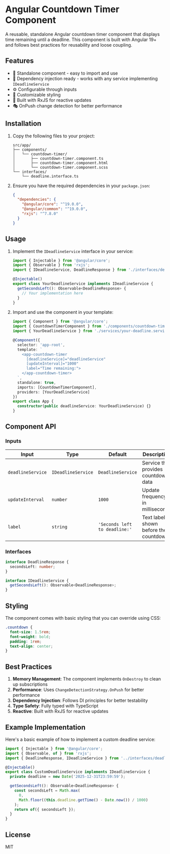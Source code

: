 # Angular Countdown Timer Component

A reusable, standalone Angular countdown timer component that displays time remaining until a deadline. This component is built with Angular 19+ and follows best practices for reusability and loose coupling.

## Features

- 🔄 Standalone component - easy to import and use
- 🎯 Dependency injection ready - works with any service implementing `IDeadlineService`
- ⚙️ Configurable through inputs
- 🎨 Customizable styling
- 🔋 Built with RxJS for reactive updates
- 🎭 OnPush change detection for better performance

## Installation

1. Copy the following files to your project:
   ```
   src/app/
   ├── components/
   │   └── countdown-timer/
   │       ├── countdown-timer.component.ts
   │       ├── countdown-timer.component.html
   │       └── countdown-timer.component.scss
   └── interfaces/
       └── deadline.interface.ts
   ```

2. Ensure you have the required dependencies in your `package.json`:
   ```json
   {
     "dependencies": {
       "@angular/core": "^19.0.0",
       "@angular/common": "^19.0.0",
       "rxjs": "^7.8.0"
     }
   }
   ```

## Usage

1. Implement the `IDeadlineService` interface in your service:
   ```typescript
   import { Injectable } from '@angular/core';
   import { Observable } from 'rxjs';
   import { IDeadlineService, DeadlineResponse } from './interfaces/deadline.interface';

   @Injectable()
   export class YourDeadlineService implements IDeadlineService {
     getSecondsLeft(): Observable<DeadlineResponse> {
       // Your implementation here
     }
   }
   ```

2. Import and use the component in your template:
   ```typescript
   import { Component } from '@angular/core';
   import { CountdownTimerComponent } from './components/countdown-timer/countdown-timer.component';
   import { YourDeadlineService } from './services/your-deadline.service';

   @Component({
     selector: 'app-root',
     template: `
       <app-countdown-timer
         [deadlineService]="deadlineService"
         [updateInterval]="1000"
         label="Time remaining:">
       </app-countdown-timer>
     `,
     standalone: true,
     imports: [CountdownTimerComponent],
     providers: [YourDeadlineService]
   })
   export class App {
     constructor(public deadlineService: YourDeadlineService) {}
   }
   ```

## Component API

### Inputs

| Input | Type | Default | Description |
|-------|------|---------|-------------|
| `deadlineService` | `IDeadlineService` | `DeadlineService` | Service that provides countdown data |
| `updateInterval` | `number` | `1000` | Update frequency in milliseconds |
| `label` | `string` | `'Seconds left to deadline:'` | Text label shown before the countdown |

### Interfaces

```typescript
interface DeadlineResponse {
  secondsLeft: number;
}

interface IDeadlineService {
  getSecondsLeft(): Observable<DeadlineResponse>;
}
```

## Styling

The component comes with basic styling that you can override using CSS:

```scss
.countdown {
  font-size: 1.5rem;
  font-weight: bold;
  padding: 1rem;
  text-align: center;
}
```

## Best Practices

1. **Memory Management**: The component implements `OnDestroy` to clean up subscriptions
2. **Performance**: Uses `ChangeDetectionStrategy.OnPush` for better performance
3. **Dependency Injection**: Follows DI principles for better testability
4. **Type Safety**: Fully typed with TypeScript
5. **Reactive**: Built with RxJS for reactive updates

## Example Implementation

Here's a basic example of how to implement a custom deadline service:

```typescript
import { Injectable } from '@angular/core';
import { Observable, of } from 'rxjs';
import { DeadlineResponse, IDeadlineService } from '../interfaces/deadline.interface';

@Injectable()
export class CustomDeadlineService implements IDeadlineService {
  private deadline = new Date('2025-12-31T23:59:59');

  getSecondsLeft(): Observable<DeadlineResponse> {
    const secondsLeft = Math.max(
      0, 
      Math.floor((this.deadline.getTime() - Date.now()) / 1000)
    );
    return of({ secondsLeft });
  }
}
```

## License

MIT
